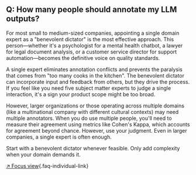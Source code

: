 ## Q: How many people should annotate my LLM outputs?

For most small to medium-sized companies, appointing a single domain expert as a "benevolent dictator" is the most effective approach. This person—whether it's a psychologist for a mental health chatbot, a lawyer for legal document analysis, or a customer service director for support automation—becomes the definitive voice on quality standards. 

A single expert eliminates annotation conflicts and prevents the paralysis that comes from "too many cooks in the kitchen". The benevolent dictator can incorporate input and feedback from others, but they drive the process. If you feel like you need five subject matter experts to judge a single interaction, it's a sign your product scope might be too broad. 

However, larger organizations or those operating across multiple domains (like a multinational company with different cultural contexts) may need multiple annotators. When you do use multiple people, you'll need to measure their agreement using metrics like Cohen's Kappa, which accounts for agreement beyond chance. However, use your judgment. Even in larger companies, a single expert is often enough.

Start with a benevolent dictator whenever feasible. Only add complexity when your domain demands it.

[↗ Focus view](/blog/posts/evals-faq/how-many-people-should-annotate-my-llm-outputs.html){.faq-individual-link}